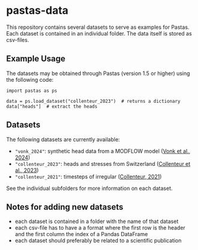 # pastas-data

This repository contains several datasets to serve as examples for Pastas. Each dataset is contained in an individual folder. The data itself is stored as csv-files. 


## Example Usage

The datasets may be obtained through Pastas (version 1.5 or higher) using the following code:

```
import pastas as ps

data = ps.load_dataset("collenteur_2023")  # returns a dictionary
data["heads"]  # extract the heads

```

## Datasets

The following datasets are currently available:

- `"vonk_2024"`: synthetic head data from a MODFLOW model ([Vonk et al., 2024](https://doi.org/10.5281/zenodo.10640098))
- `"collenteur_2023"`: heads and stresses from Switzerland ([Collenteur et al., 2023](https://doi.org/10.1016/j.jhydrol.2023.130120))
- `"collenteur_2021"`: timesteps of irregular ([Collenteur, 2021](https://doi.org/10.1111/gwat.13111))

See the individual subfolders for more information on each dataset.

## Notes for adding new datasets

- each dataset is contained in a folder with the name of that dataset
- each csv-file has to have a a format where the first row is the header and the first column the index of a Pandas DataFrame
- each dataset should preferably be related to a scientific publication
